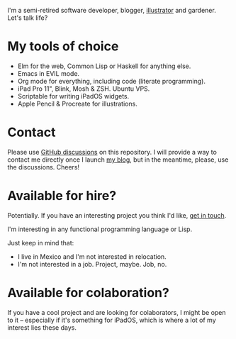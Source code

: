 <!--
  Unlike in other repos, README in Org mode format is not supported here.
-->

I'm a semi-retired software developer, blogger, [illustrator](https://www.instagram.com/jakub.stastny.pt) and gardener. Let's talk life?

# My tools of choice

- Elm for the web, Common Lisp or Haskell for anything else.
- Emacs in EVIL mode.
- Org mode for everything, including code (literate programming).
- iPad Pro 11", Blink, Mosh & ZSH. Ubuntu VPS.
- Scriptable for writing iPadOS widgets.
- Apple Pencil & Procreate for illustrations.

# Contact

Please use [GitHub discussions](https://github.com/jakub-stastny/jakub-stastny/discussions) on this repository. I will provide a way to contact me directly once I launch [my blog](https://github.com/jakub-stastny/blog), but in the meantime, please, use the discussions. Cheers!

# Available for hire?

Potentially. If you have an interesting project you think I'd like, [get in touch](https://github.com/jakub-stastny/jakub-stastny/discussions).

<!--drop me a line: link my form submit-->

I'm interesting in any functional programming language or Lisp.

Just keep in mind that:

- I live in Mexico and I'm not interested in relocation.
- I'm not interested in a job. Project, maybe. Job, no.

# Available for colaboration?

If you have a cool project and are looking for colaborators, I might be open to it – especially if it's something for iPadOS, which is where a lot of my interest lies these days.
